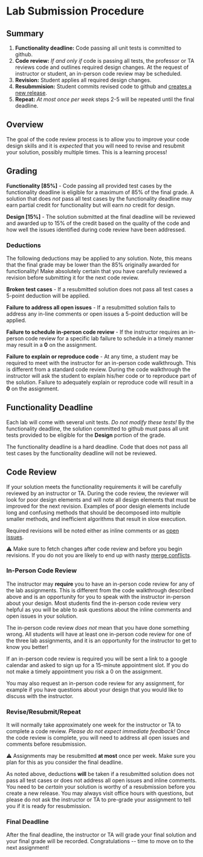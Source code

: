 Lab Submission Procedure
========================

## Summary

1. **Functionality deadline:** Code passing all unit tests is committed to github.
2. **Code review:** *If and only if* code is passing all tests, the professor or TA reviews code and outlines required design changes. At the request of instructor or student, an in-person code review may be scheduled.
3. **Revision:** Student applies all required design changes.
4. **Resubmmision:** Student commits revised code to github and [creates a new release](https://help.github.com/articles/creating-releases/).
5. **Repeat:** *At most once per week* steps 2-5 will be repeated until the final deadline. 

## Overview

The goal of the code review process is to allow you to improve your code design skills and it is *expected* that you will need to revise and resubmit your solution, possibly multiple times. This is a learning process!

## Grading

**Functionality [85%]** - Code passing all provided test cases by the functionality deadline is eligible for a maximum of 85% of the final grade. A solution that does *not* pass all test cases by the functionality deadline may earn partial credit for functionality but will earn *no* credit for design.

**Design [15%]** - The solution submitted at the final deadline will be reviewed and awarded up to 15% of the credit based on the quality of the code and how well the issues identified during code review have been addressed. 

### Deductions

The following deductions may be applied to any solution. Note, this means that the final grade may be lower than the 85% originally awarded for functionality! Make absolutely certain that you have carefully reviewed a revision before submitting it for the next code review.

**Broken test cases** - If a resubmitted solution does not pass all test cases a 5-point deduction will be applied. 

**Failure to address all open issues** - If a resubmitted solution fails to address any in-line comments or open issues a 5-point deduction will be applied. 

**Failure to schedule in-person code review** - If the instructor requires an in-person code review for a specific lab failure to schedule in a timely manner may result in a **0** on the assignment.

**Failure to explain or reproduce code** - At any time, a student may be required to meet with the instructor for an in-person code walkthrough. This is different from a standard code review. During the code walkthrough the instructor will ask the student to explain his/her code or to reproduce part of the solution. Failure to adequately explain or reproduce code will result in a **0** on the assignment.

## Functionality Deadline

Each lab will come with several unit tests. *Do not modify these tests!* By the functionality deadline, the solution committed to github must pass all unit tests provided to be eligible for the **Design** portion of the grade. 

The functionality deadline is a hard deadline. Code that does not pass all test cases by the functionality deadline will not be reviewed.

## Code Review

If your solution meets the functionality requirements it will be carefully reviewed by an instructor or TA. During the code review, the reviewer will look for poor design elements and will note all design elements that must be improved for the next revision. Examples of poor design elements include long and confusing methods that should be decomposed into multiple smaller methods, and inefficient algorithms that result in slow execution.

Required revisions will be noted either as inline comments or as [open issues](https://help.github.com/articles/about-issues/). 

:warning: Make sure to fetch changes after code review and before you begin revisions. If you do not you are likely to end up with nasty [merge conflicts](https://help.github.com/articles/resolving-a-merge-conflict-using-the-command-line/).

### In-Person Code Review

The instructor may **require** you to have an in-person code review for any of the lab assignments. This is different from the code walkthrough described above and is an opportunity for you to speak with the instructor in-person about your design. Most students find the in-person code review very helpful as you will be able to ask questions about the inline comments and open issues in your solution. 

The in-person code review *does not* mean that you have done something wrong. All students will have at least one in-person code review for one of the three lab assignments, and it is an opportunity for the instructor to get to know you better!

If an in-person code review is required you will be sent a link to a google calendar and asked to sign up for a 15-minute appointment slot. If you do not make a timely appointment you risk a 0 on the assignment.

You may also request an in-person code review for any assignment, for example if you have questions about your design that you would like to discuss with the instructor.

### Revise/Resubmit/Repeat

It will normally take approximately one week for the instructor or TA to complete a code review. *Please do not expect immediate feedback!* Once the code review is complete, you will need to address all open issues and comments before resubmission.

:warning: Assignments may be resubmitted **at most** once per week. Make sure you plan for this as you consider the final deadline.

As noted above, deductions **will** be taken if a resubmitted solution does not pass all test cases or does not address all open issues and inline comments. You need to be *certain* your solution is worthy of a resubmission before you create a new release. You may always visit office hours with questions, but please do not ask the instructor or TA to pre-grade your assignment to tell you if it is ready for resubmission.

### Final Deadline

After the final deadline, the instructor or TA will grade your final solution and your final grade will be recorded. Congratulations -- time to move on to the next assignment!
